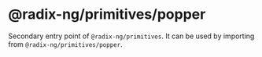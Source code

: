 # @radix-ng/primitives/popper

Secondary entry point of `@radix-ng/primitives`. It can be used by importing from `@radix-ng/primitives/popper`.
